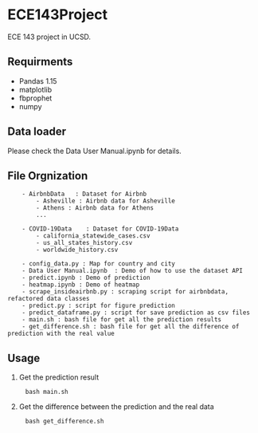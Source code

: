 # ECE143Project
ECE 143 project in UCSD. 

## Requirments

- Pandas 1.15
- matplotlib
- fbprophet
- numpy


## Data loader
Please check the Data User Manual.ipynb for details.

## File Orgnization
```
    - AirbnbData   : Dataset for Airbnb
        - Asheville : Airbnb data for Asheville
        - Athens : Airbnb data for Athens
        ...

    - COVID-19Data    : Dataset for COVID-19Data
        - california_statewide_cases.csv
        - us_all_states_history.csv
        - worldwide_history.csv
        
    - config_data.py : Map for country and city
    - Data User Manual.ipynb  : Demo of how to use the dataset API
    - predict.ipynb : Demo of prediction
    - heatmap.ipynb : Demo of heatmap
    - scrape_insideairbnb.py : scraping script for airbnbdata, refactored data classes
    - predict.py : script for figure prediction
    - predict_dataframe.py : script for save prediction as csv files 
    - main.sh : bash file for get all the prediction results
    - get_difference.sh : bash file for get all the difference of prediction with the real value
```

## Usage
1. Get the prediction result
```
     bash main.sh
```
    
2. Get the difference between the prediction and the real data
```
     bash get_difference.sh
```
